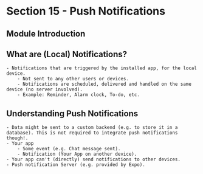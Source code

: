 # Section 15 - Push Notifications

## Module Introduction

## What are (Local) Notifications?

    - Notifications that are triggered by the installed app, for the local device.
        - Not sent to any other users or devices.
        - Notifications are scheduled, delivered and handled on the same device (no server involved).
        - Example: Reminder, Alarm clock, To-do, etc.

## Understanding Push Notifications

    - Data might be sent to a custom backend (e.g. to store it in a database). This is not required to integrate push notifications though!.
    - Your app
        - Some event (e.g. Chat message sent).
        - Notification (Your App on another device).
    - Your app can't (directly) send notifications to other devices.
    - Push notification Server (e.g. provided by Expo).
